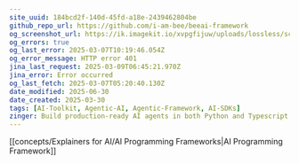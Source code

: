 ```yaml
---
site_uuid: 184bcd2f-140d-45fd-a18e-2439462804be
github_repo_url: https://github.com/i-am-bee/beeai-framework
og_screenshot_url: https://ik.imagekit.io/xvpgfijuw/uploads/lossless/screenshots/20250527_Bee_Agent_og_screenshot.jpeg
og_errors: true
og_last_error: 2025-03-07T10:19:46.054Z
og_error_message: HTTP error 401
jina_last_request: 2025-03-09T06:45:21.970Z
jina_error: Error occurred
og_last_fetch: 2025-03-07T05:20:40.130Z
date_modified: 2025-06-30
date_created: 2025-03-30
tags: [AI-Toolkit, Agentic-AI, Agentic-Framework, AI-SDKs]
zinger: Build production-ready AI agents in both Python and Typescript.
---
```


[[concepts/Explainers for AI/AI Programming Frameworks|AI Programming Framework]]
